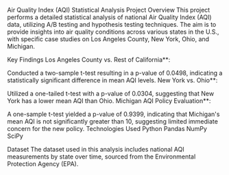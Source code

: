 Air Quality Index (AQI) Statistical Analysis Project
Overview
This project performs a detailed statistical analysis of national Air Quality Index (AQI) data, utilizing A/B testing and hypothesis testing techniques. The aim is to provide insights into air quality conditions across various states in the U.S., with specific case studies on Los Angeles County, New York, Ohio, and Michigan.

Key Findings
Los Angeles County vs. Rest of California**:

Conducted a two-sample t-test resulting in a p-value of 0.0498, indicating a statistically significant difference in mean AQI levels.
New York vs. Ohio**:

Utilized a one-tailed t-test with a p-value of 0.0304, suggesting that New York has a lower mean AQI than Ohio.
Michigan AQI Policy Evaluation**:

A one-sample t-test yielded a p-value of 0.9399, indicating that Michigan's mean AQI is not significantly greater than 10, suggesting limited immediate concern for the new policy.
Technologies Used
Python
Pandas
NumPy
SciPy

Dataset
The dataset used in this analysis includes national AQI measurements by state over time, sourced from the Environmental Protection Agency (EPA).
